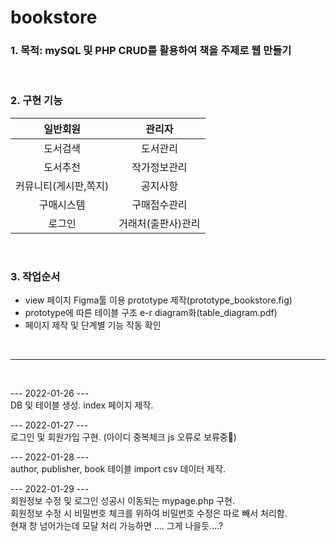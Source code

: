 # bookstore

### 1. 목적: mySQL 및 PHP CRUD를 활용하여 책을 주제로 웹 만들기
<br>

### 2. 구현 기능 
|    **일반회원**    |   **관리자**     |
|:-------------:|:-------------:|
|도서검색|도서관리|
|도서추천|작가정보관리|
|커뮤니티(게시판,쪽지)|공지사항|
|구매시스템|구매접수관리|
|로그인|거래처(출판사)관리|

<br>

### 3. 작업순서
+ view 페이지 Figma툴 이용 prototype 제작(prototype_bookstore.fig)
+ prototype에 따른 테이블 구조 e-r diagram화(table_diagram.pdf)
+ 페이지 제작 및 단계별 기능 작동 확인
<br>

---
<br>

--- 2022-01-26 --- <br>
DB 및 테이블 생성.
index 페이지 제작. 
<br>
   
--- 2022-01-27 --- <br>
로그인 및 회원가입 구현. (아이디 중복체크 js 오류로 보류중🤢)
<br>
   
--- 2022-01-28 --- <br>
author, publisher, book 테이블 import csv 데이터 제작.
<br>
   
--- 2022-01-29 --- <br>
회원정보 수정 및 로그인 성공시 이동되는 mypage.php 구현. <br>
회원정보 수정 시 비밀번호 체크를 위하여 비밀번호 수정은 따로 빼서 처리함.<br>
현재 창 넘어가는데 모달 처리 가능하면 .... 그게 나을듯....?
